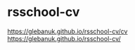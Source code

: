 # rsschool-cv

<https://glebanuk.github.io/rsschool-cv/cv>
<https://glebanuk.github.io/rsschool-cv/>
